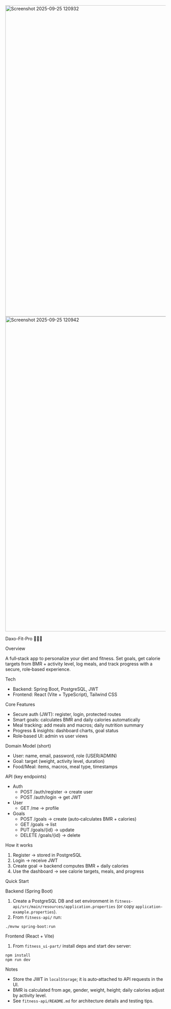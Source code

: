 <img width="1918" height="975" alt="Screenshot 2025-09-25 120932" src="https://github.com/user-attachments/assets/d9477180-995e-4b9a-bbaa-1d561587a3fc" />
<img width="1919" height="987" alt="Screenshot 2025-09-25 120942" src="https://github.com/user-attachments/assets/9753058f-e6f7-471c-aa68-5e3614d865c3" />


Daxo-Fit-Pro 🏋️‍♂️🍎

Overview

A full‑stack app to personalize your diet and fitness. Set goals, get calorie targets from BMR + activity level, log meals, and track progress with a secure, role‑based experience.

Tech

- Backend: Spring Boot, PostgreSQL, JWT
- Frontend: React (Vite + TypeScript), Tailwind CSS

Core Features

- Secure auth (JWT): register, login, protected routes
- Smart goals: calculates BMR and daily calories automatically
- Meal tracking: add meals and macros; daily nutrition summary
- Progress & insights: dashboard charts, goal status
- Role‑based UI: admin vs user views

Domain Model (short)

- User: name, email, password, role (USER/ADMIN)
- Goal: target (weight, activity level, duration)
- Food/Meal: items, macros, meal type, timestamps

API (key endpoints)

- Auth
  - POST /auth/register → create user
  - POST /auth/login → get JWT
- User
  - GET /me → profile
- Goals
  - POST /goals → create (auto‑calculates BMR + calories)
  - GET /goals → list
  - PUT /goals/{id} → update
  - DELETE /goals/{id} → delete

How it works

1) Register → stored in PostgreSQL
2) Login → receive JWT
3) Create goal → backend computes BMR + daily calories
4) Use the dashboard → see calorie targets, meals, and progress

Quick Start

Backend (Spring Boot)

1) Create a PostgreSQL DB and set environment in `fitness-api/src/main/resources/application.properties` (or copy `application-example.properties`).
2) From `fitness-api/` run:

```
./mvnw spring-boot:run
```

Frontend (React + Vite)

1) From `fitness_ui-part/` install deps and start dev server:

```
npm install
npm run dev
```

Notes

- Store the JWT in `localStorage`; it is auto‑attached to API requests in the UI.
- BMR is calculated from age, gender, weight, height; daily calories adjust by activity level.
- See `fitness-api/README.md` for architecture details and testing tips.
